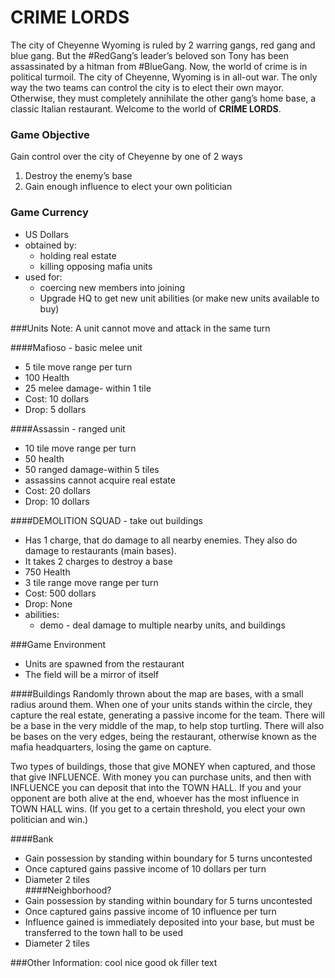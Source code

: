 # CRIME LORDS
The city of Cheyenne Wyoming is ruled by 2 warring gangs, red gang and blue gang. But the #RedGang’s leader’s beloved son Tony has been assassinated by a hitman from #BlueGang. Now, the world of crime is in political turmoil. The city of Cheyenne, Wyoming is in all-out war. The only way the two teams can control the city is to elect their own mayor. Otherwise, they must completely annihilate the other gang’s home base, a classic Italian restaurant. Welcome to the world of **CRIME LORDS**.

### Game Objective
Gain control over the city of Cheyenne by one of 2 ways
  1.	Destroy the enemy’s base
  2.	Gain enough influence to elect your own politician

### Game Currency
  - US Dollars
  -	obtained by:
    - holding real estate
    - killing opposing mafia units
  -	used for:
    -	coercing new members into joining
    -	Upgrade HQ to get new unit abilities (or make new units available to buy)

###Units
Note: A unit cannot move and attack in the same turn

####Mafioso - basic melee unit
  -	5 tile move range per turn
  -	100 Health
  -	25 melee damage- within 1 tile
  -	Cost: 10 dollars
  -	Drop: 5 dollars

####Assassin - ranged unit
  -	10 tile move range per turn
  -	50 health
  -	50 ranged damage-within 5 tiles
  -	assassins cannot acquire real estate
  -	Cost: 20 dollars
  -	Drop: 10 dollars

####DEMOLITION SQUAD - take out buildings
  -	Has 1 charge, that do damage to all nearby enemies. They also do damage to restaurants (main bases).
  - It takes 2 charges to destroy a base
  -	750 Health
  -	3 tile range move range per turn
  -	Cost: 500 dollars
  -	Drop: None
  -	abilities:
    -	demo - deal damage to multiple nearby units, and buildings

###Game Environment
  -	Units are spawned from the restaurant
  -	The field will be a mirror of itself

####Buildings
Randomly thrown about the map are bases, with a small radius around them. When one of your units stands within the circle, they capture the real estate, generating a passive income for the team. There will be a base in the very middle of the map, to help stop turtling. There will also be bases on the very edges, being the restaurant, otherwise known as the mafia headquarters, losing the game on capture.

Two types of buildings, those that give MONEY when captured, and those that give INFLUENCE. With money you can purchase units, and then with INFLUENCE you can deposit that into the TOWN HALL. If you and your opponent are both alive at the end, whoever has the most influence in TOWN HALL wins. (If you get to a certain threshold, you elect your own politician and win.)

####Bank
  -	Gain possession by standing within boundary for 5 turns uncontested
  -	Once captured gains passive income of 10 dollars per turn
  -	Diameter 2 tiles  
####Neighborhood?
  -	Gain possession by standing within boundary for 5 turns uncontested
  -	Once captured gains passive income of 10 influence per turn
  -	Influence gained is immediately deposited into your base, but must be transferred to the town hall to be used
  -	Diameter 2 tiles

###Other Information:
cool nice good ok filler text
